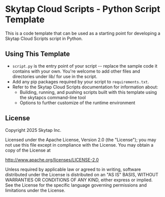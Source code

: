 # Skytap Cloud Scripts - Python Script Template

This is a code template that can be used as a starting point for developing a Skytap Cloud Scripts script in Python.

## Using This Template

* `script.py` is the entry point of your script -- replace the sample code it contains with your own. You're welcome to add other files and directories under lib/ for use in the script.
* Add any pip packages required by your script to `requirements.txt`.
* Refer to the Skytap Cloud Scripts documentation for information about:
  * Building, running, and pushing scripts built with this template using the skytapcs command-line tool
  * Options to further customize of the runtime environment

## License

Copyright 2025 Skytap Inc.

Licensed under the Apache License, Version 2.0 (the "License");
you may not use this file except in compliance with the License.
You may obtain a copy of the License at

<http://www.apache.org/licenses/LICENSE-2.0>

Unless required by applicable law or agreed to in writing, software
distributed under the License is distributed on an "AS IS" BASIS,
WITHOUT WARRANTIES OR CONDITIONS OF ANY KIND, either express or implied.
See the License for the specific language governing permissions and
limitations under the License.
